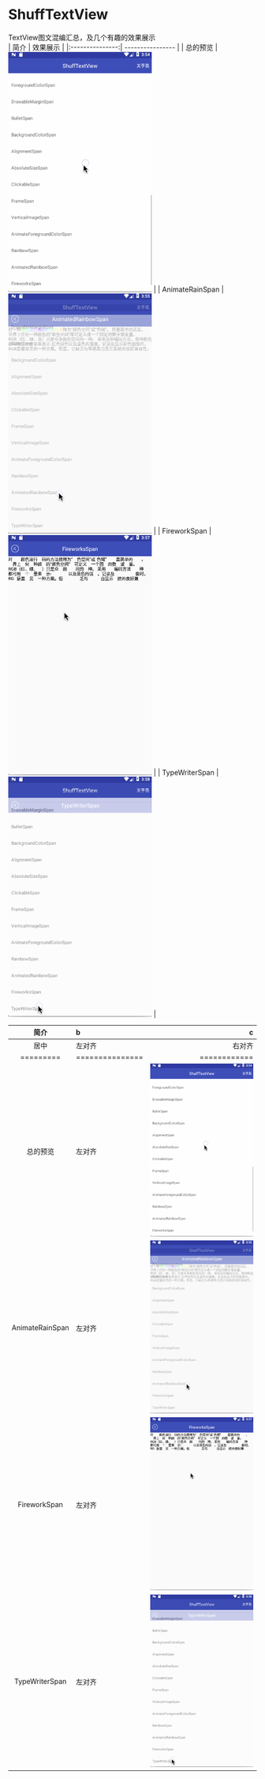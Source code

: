 # ShuffTextView
TextView图文混编汇总，及几个有趣的效果展示</br>
 |       简介       |     效果展示      |
 |:---------------:| ---------------- |
 |        总的预览   |  ![实例1](https://github.com/coding404/ShuffTextView/blob/master/preview/ShuffTextViewDemo.gif "这是第一个示例")  |
 |  AnimateRainSpan |  ![实例2](https://github.com/coding404/ShuffTextView/blob/master/preview/AnimateRainSpan.gif "这是第二个示例图片")  |
 |  FireworkSpan    |  ![实例3](https://github.com/coding404/ShuffTextView/blob/master/preview/FireworkSpan.gif "这是第三个示例图片")  |
 |  TypeWriterSpan  |  ![实例4](https://github.com/coding404/ShuffTextView/blob/master/preview/TypeWriterSpan.gif "这是第四个示例图片")  |
 
 
 
 |    简介    |       b       |      c     |
 |:-------:|:------------- | ----------:|
 |   居中  |     左对齐    |   右对齐   |
 |=========|===============|============|
 |        总的预览   |     左对齐    |  ![实例1](https://github.com/coding404/ShuffTextView/blob/master/preview/ShuffTextViewDemo.gif "这是第一个示例")  |
 |  AnimateRainSpan |     左对齐    |  ![实例2](https://github.com/coding404/ShuffTextView/blob/master/preview/AnimateRainSpan.gif "这是第二个示例图片")  |
 |  FireworkSpan    |     左对齐    |  ![实例3](https://github.com/coding404/ShuffTextView/blob/master/preview/FireworkSpan.gif "这是第三个示例图片")  |
 |  TypeWriterSpan  |     左对齐    |  ![实例4](https://github.com/coding404/ShuffTextView/blob/master/preview/TypeWriterSpan.gif "这是第四个示例图片")  |
